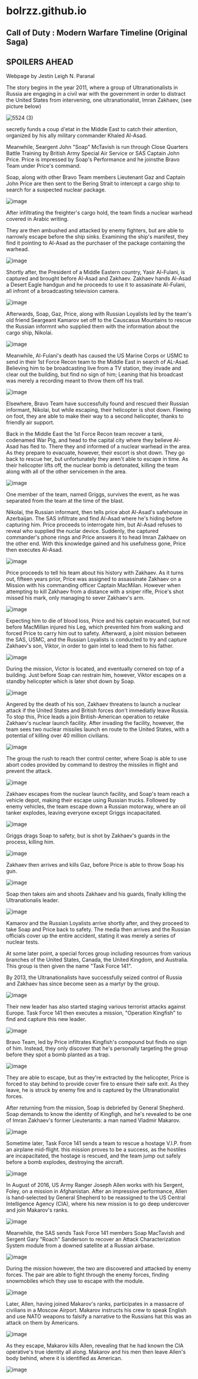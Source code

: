 # bolrzz.github.io
## Call of Duty : Modern Warfare Timeline (Original Saga)
## **SPOILERS AHEAD**
Webpage by Jestin Leigh N. Paranal


The story begins in the year 2011, where a group of Ultranationalists in Russia are 
engaging in a civil war with the government in order to distract the United States 
from intervening, one ultranationalist, Imran Zakhaev, (see picture below)

![5524 (3)](https://user-images.githubusercontent.com/118233494/203452215-59070c79-5437-4b31-9c01-1b8fc98d1e4c.png)


secretly funds a coup d'etat in the Middle East to catch their attention, organized by his ally military commander Khaled Al-Asad.

Meanwhile, Seargent John "Soap" McTavish is run through Close Quarters Battle Training by British Army Special Air Service or SAS Captain John Price.
Price is impressed by Soap's Performance and he joinsthe Bravo Team under Price's command.

 Soap, along with other Bravo Team members Lieutenant Gaz and Captain John Price are then sent to the Bering Strait to intercept a cargo ship to search for a suspected nuclear package.

![image](https://user-images.githubusercontent.com/118233494/203453207-29833d4f-b18c-4055-a8c9-bd6fae97ca82.png)

After infiltrating the freighter's cargo hold, the team finds a nuclear warhead covered in Arabic writing.

They are then ambushed and attacked by enemy fighters, but are able to narrowly escape before the ship sinks.
Examining the ship's manifest, they find it pointing to Al-Asad as the purchaser of the package containing the warhead.

![image](https://user-images.githubusercontent.com/118233494/203453976-94af198f-8234-4201-b545-19b2e74feefa.png)


Shortly after, the President of a Middle Eastern country, Yasir Al-Fulani, is captured and brought before Al-Asad and Zakhaev. 
Zakhaev hands Al-Asad a Desert Eagle handgun and he proceeds to use it to assasinate Al-Fulani, all infront of a broadcasting television camera.

![image](https://user-images.githubusercontent.com/118233494/203454144-51ce460f-f753-4ebd-a3cd-7be067a28a30.png)

Afterwards, Soap, Gaz, Price, along with Russian Loyalists led by the team's old friend Seargeant Kamarov set off to the Causcasus Mountains to rescue the Russian informnt who supplied them with the information about the cargo ship, Nikolai.

![image](https://user-images.githubusercontent.com/118233494/203454459-6eb26412-b8da-4411-bb85-c0d8888da6b5.png)


Meanwhile, Al-Fulani's death has caused the US Marine Corps or USMC to send in their 1st Force Recon team to the Middle East in search of AL-Asad.
Believing him to be broadcasting live from a TV station, they invade and clear out the building, but find no sign of him; Leaning that his broadcast was merely a recording meant to throw them off his trail.

![image](https://user-images.githubusercontent.com/118233494/203455000-6b8459be-05a2-487e-a6c6-cab1db7f5e56.png)


Elsewhere, Bravo Team have successfully found and rescued their Russian informant, Nikolai, but while escaping, their helicopter is shot down.
Fleeing on foot, they are able to make their way to a second helicopter, thanks to friendly air support.

Back in the Middle East the 1st Force Recon team recover a tank, codenamed War Pig, and head to the capital city where they believe Al-Asad has fled to.
There they and informed of a nuclear warhead in the area.
As they prepare to evacuate, however, their escort is shot down.
They go back to rescue her, but unfortunately they aren't able to escape in time.
As their helicopter lifts off, the nuclear bomb is detonated, killing the team along with all of the other servicemen in the area.

![image](https://user-images.githubusercontent.com/118233494/203536087-b9c2ae3e-78f8-46a0-b076-9ff9dbec08cb.png)


One member of the team, named Griggs, survives the event, as he was separated from the team at the time of the blast.

Nikolai, the Russian informant, then  tells price abot Al-Asad's safehouse in Azerbaijan.
The SAS infiltrate and find Al-Asad where he's hiding before capturing him.
Price proceeds to interrogate him, but Al-Asad refuses to reveal who supplied the nuclar device.
Suddenly, the captured commander's phone rings and Price answers it to head Imran Zakhaev on the other end.
With this knowledge gained and his usefulness gone, Price then executes Al-Asad.

![image](https://user-images.githubusercontent.com/118233494/203536656-08024890-6024-4c69-9c3b-9275f6ed39dd.png)


Price proceeds to tell his team about his history with Zakhaev.
As it turns out, fifteen years prior, Price was assigned to assassinate Zakhaev on a Mission with his commanding officer Captain MacMilan.
However when attempting to kill Zakhaev from a distance with a sniper rifle, Price's shot missed his mark, only managing to sever Zakhaev's arm.

![image](https://user-images.githubusercontent.com/118233494/203536889-5bc94ccd-039f-4ad6-8a91-99ee05afe72f.png)


Expecting him to die of blood loss, Price and his captain evacuated, but not before MacMillan injured his Leg, which prevented him from walking and forced Price to carry him out to safety.
Afterward, a joint mission between the SAS, USMC, and the Russian Loyalists is conducted to try and capture Zakhaev's son, Viktor, in order to gain intel to lead them to his father.

![image](https://user-images.githubusercontent.com/118233494/203537161-f8579993-c806-435f-8b76-74f94ded7f86.png)


During the mission, Victor is located, and eventually cornered on top of a building.
Just before Soap can restrain him, however, Viktor escapes on a standby helicopter which is later shot down by Soap.

![image](https://user-images.githubusercontent.com/118233494/203537323-40828391-9de7-46e5-b0ed-775a1fbe8572.png)


Angered by the death of his son, Zakhaev threatens to launch a nuclear attack if the United States and British forces don't immediatly leave Russia.
To stop this, Price leads a join British-American operation to retake Zakhaev's nuclear launch facility. 
After invading the facility, however, the team sees two nuclear missiles launch en route to the United States, with a potential of killing over 40 million civilians.

![image](https://user-images.githubusercontent.com/118233494/203537433-3a5ca8e6-9d0c-4ba2-a949-a86f081b796d.png)


The group the rush to reach ther control center, where Soap is able to use abort codes provided by command to destroy the missiles in flight and prevent the attack.

![image](https://user-images.githubusercontent.com/118233494/203537640-219af36f-07e3-4074-89b1-0a254dcdac2d.png)

Zakhaev escapes from the nuclear launch facility, and Soap's team reach a vehicle depot, making their escape using Russian trucks.
Followed by enemy vehicles, the team escape down a Russian motorway, where an oil tanker explodes, leaving everyone except Griggs incapacitated.

![image](https://user-images.githubusercontent.com/118233494/203540940-5e646bc7-f918-478a-874b-984e61be7279.png)


Griggs drags Soap to safety, but is shot by Zakhaev's guards in the process, killing him.

![image](https://user-images.githubusercontent.com/118233494/203539555-1c7ffa3b-a1cf-4f0c-8500-67bbd3af1c93.png)


Zakhaev then arrives and kills Gaz, before Price is able to throw Soap his gun.

![image](https://user-images.githubusercontent.com/118233494/203539700-e6356efc-ba3e-4864-8183-d8e355619e6d.png)


Soap then takes aim and shoots Zakhaev and his guards, finally killing the Ultranationalis leader.

![image](https://user-images.githubusercontent.com/118233494/203540135-b699970c-70ad-4760-a2c3-898eea5bb5be.png)


Kamarov and the Russian Loyalists arrive shortly after, and they proceed to take Soap and Price back to safety.
The media then arrives and the Russian officials cover up the entire accident, stating it was merely a series of nuclear tests.

At some later point, a special forces group including resources from various branches of the United States, Canada, the United Kingdom,
and Australia.
This group is then given the name "Task Force 141".

By 2013, the Ultranationalists have successfully seized control of Russia and Zakhaev has since become seen as a martyr by the group.

![image](https://user-images.githubusercontent.com/118233494/203542642-f1e824da-83eb-4fe9-abbc-d9be3fb4e472.png)

Their new leader has also started staging various terrorist attacks against Europe.
Task Force 141 then executes a mission, "Operation Kingfish" to find and capture this new leader.

![image](https://user-images.githubusercontent.com/118233494/203542903-d0041894-c175-49e1-b7e4-4adb5582b131.png)


Bravo Team, led by Price infiltrates Kingfish's compound but finds no sign of him. 
Instead, they only discover that he's personally targeting the group before they spot a bomb planted as a trap.

![image](https://user-images.githubusercontent.com/118233494/203543061-4afb451a-9528-4877-9954-f673fee379c4.png)

They are able to escape, but as they're extracted by the helicopter, Price is forced to stay behind to provide cover fire to ensure their safe exit.
As they leave, he is struck by enemy fire and is captured by the Ultranationalist forces.

After returning from the mission, Soap is debriefed by General Shepherd.
Soap demands to know the identity of Kingfigh, and he's revealed to be one of Imran Zakhaev's former Lieutenants: a man named Vladmir Makarov.

![image](https://user-images.githubusercontent.com/118233494/203543455-296867ee-bfbb-4af9-a800-39ee4e780f01.png)

Sometime later, Task Force 141 sends a team to rescue a hostage V.I.P. from an airplane mid-flight.
this mission proves to be a success, as the hostiles are incapacitated, the hostage is rescued, and the team jump out safely before a bomb explodes, destroying the aircraft.

![image](https://user-images.githubusercontent.com/118233494/203548307-bd831074-b677-45a1-be09-e79b4a284073.png)

In August of 2016, US Army Ranger Joseph Allen works with his Sergent, Foley, on a mission in Afghanistan.
After an impressive performance, Allen is hand-selected by General Shepherd to be reassigned to the US Central Intelligence Agency (CIA), where his new mission is to go deep undercover and join Makarov's ranks.

![image](https://user-images.githubusercontent.com/118233494/203549967-9518219d-e88c-498e-98e9-fbfe18233e1a.png)

Meanwhile, the SAS sends Task Force 141 members Soap MacTavish and Sergent Gary "Roach" Sanderson to recover an Attack Characterization System module from a downed satellite at a Russian airbase.

 ![image](https://user-images.githubusercontent.com/118233494/203552893-8d10286a-2763-4fa2-894d-bbbc046e83df.png)

During the mission however, the two are discovered and attacked by enemy forces.
The pair are able to fight through the enemy forces, finding snowmobiles which they use to escape with the module.

![image](https://user-images.githubusercontent.com/118233494/203553387-d8bee63a-b79f-4be8-bfc1-b2afea27fef1.png)

Later, Allen, having joined Makarov's ranks, participates in a massacre of civilians in a Moscow Airport.
Makarov instructs his crew to speak English and use NATO weapons to falsify a narrative to the Russians hat this was an attack on them by Americans.

![image](https://user-images.githubusercontent.com/118233494/203553732-0598a1ac-2132-4713-b6fe-3ba8681410b8.png)

As they escape, Makarov kills Allen, revealing that he had known the CIA operative's true identity all along. 
Makarov and his men then leave Allen's body behind, where it is identified as American.

![image](https://user-images.githubusercontent.com/118233494/203553857-32872642-45cd-41ac-bfb7-86bda49c82ca.png)
